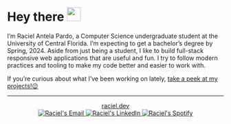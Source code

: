 <h1>Hey there <img src="https://i.imgur.com/Mi3uFtH.gif" width="32px"></h1>

<p>I’m Raciel Antela Pardo, a Computer Science undergraduate student at the University of Central Florida. I’m expecting to get a bachelor’s degree by Spring, 2024. Aside from just being a student, I like to build full-stack responsive web applications that are useful and fun. I try to follow modern practices and tooling to make my code better and easier to work with.</p>
<p>If you’re curious about what I’ve been working on lately, <a href="https://raciel.dev/#projects">take a peek at my projects!😉</a></p>

<hr>

<div align="center">
  <a href="https://raciel.dev">
    raciel.dev
  </a>
</div>
<div align="center">
  <a href="mailto:hi@raciel.dev">
    <img alt="Raciel's Email" src="https://img.shields.io/badge/Gmail-D14836?style=for-the-badge&logo=gmail&logoColor=white" />
  </a>
  <a href="https://www.linkedin.com/in/racielap">
    <img alt="Raciel's LinkedIn" src="https://img.shields.io/badge/linkedin-%230077B5.svg?style=for-the-badge&logo=linkedin&logoColor=white" />
  </a>
  <a href="https://open.spotify.com/user/hq4b6g53rt66krufjr2pnfqhc?si=035315f5f0d24075">
    <img alt="Raciel's Spotify" src="https://img.shields.io/badge/Spotify-1ED760?style=for-the-badge&logo=spotify&logoColor=white" />
  </a>
</div>
